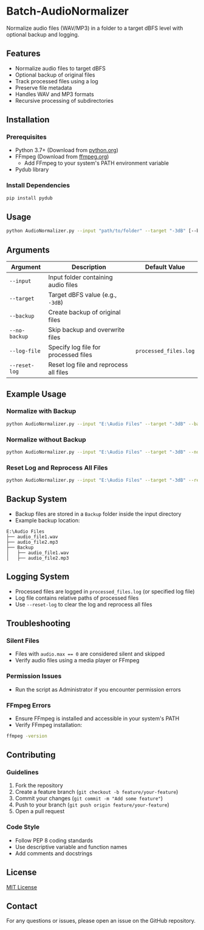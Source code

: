 #     Batch-AudioNormalizer
Normalize audio files (WAV/MP3) in a folder to a target dBFS level with optional backup and logging.

## Features
- Normalize audio files to target dBFS
- Optional backup of original files
- Track processed files using a log
- Preserve file metadata
- Handles WAV and MP3 formats
- Recursive processing of subdirectories

## Installation
### Prerequisites
- Python 3.7+ (Download from [python.org](https://www.python.org/downloads/))
- FFmpeg (Download from [ffmpeg.org](https://ffmpeg.org/download.html))
  - Add FFmpeg to your system's PATH environment variable
- Pydub library

### Install Dependencies
```bash
pip install pydub
```

## Usage
```bash
python AudioNormalizer.py --input "path/to/folder" --target "-3dB" [--backup | --no-backup] [--log-file "log_file.log"] [--reset-log]
```

## Arguments
| Argument       | Description                          | Default Value |
|----------------|--------------------------------------|---------------|
| `--input`      | Input folder containing audio files  |               |
| `--target`     | Target dBFS value (e.g., `-3dB`)     |               |
| `--backup`     | Create backup of original files      |               |
| `--no-backup`  | Skip backup and overwrite files      |               |
| `--log-file`   | Specify log file for processed files | `processed_files.log` |
| `--reset-log`  | Reset log file and reprocess all files |               |

## Example Usage
### Normalize with Backup
```bash
python AudioNormalizer.py --input "E:\Audio Files" --target "-3dB" --backup
```

### Normalize without Backup
```bash
python AudioNormalizer.py --input "E:\Audio Files" --target "-3dB" --no-backup
```

### Reset Log and Reprocess All Files
```bash
python AudioNormalizer.py --input "E:\Audio Files" --target "-3dB" --reset-log
```

## Backup System
- Backup files are stored in a `Backup` folder inside the input directory
- Example backup location:

```
E:\Audio Files
├── audio_file1.wav
├── audio_file2.mp3
├── Backup
│   ├── audio_file1.wav
│   ├── audio_file2.mp3
```

## Logging System
- Processed files are logged in `processed_files.log` (or specified log file)
- Log file contains relative paths of processed files
- Use `--reset-log` to clear the log and reprocess all files

## Troubleshooting
### Silent Files
- Files with `audio.max == 0` are considered silent and skipped
- Verify audio files using a media player or FFmpeg

### Permission Issues
- Run the script as Administrator if you encounter permission errors

### FFmpeg Errors
- Ensure FFmpeg is installed and accessible in your system's PATH
- Verify FFmpeg installation:
```bash
ffmpeg -version
```

## Contributing
### Guidelines
1. Fork the repository
2. Create a feature branch (`git checkout -b feature/your-feature`)
3. Commit your changes (`git commit -m "Add some feature"`)
4. Push to your branch (`git push origin feature/your-feature`)
5. Open a pull request

### Code Style
- Follow PEP 8 coding standards
- Use descriptive variable and function names
- Add comments and docstrings

## License
[MIT License](LICENSE)

## Contact
For any questions or issues, please open an issue on the GitHub repository.
